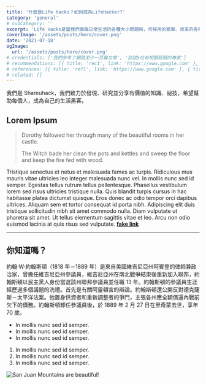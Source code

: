 ```yaml
---
title: '什麼是Life Hacks？如何成為LifeHacker?'
category: 'general'
# subCategory: ''
excerpt: 'Life Hacks是當我們面臨日常生活的各種大小問題時，可採用的簡單、效率的各種策略。'
coverImage: '/assets/posts/hero/cover.png'
date: '2021-07-18'
ogImage:
  url: '/assets/posts/hero/cover.png'
# credentials: ['我們參考了網路至少一百篇文章', '訪談5位有相關經驗的專家']
# recommendations: [{ title: 'rec1', link: 'https://www.google.com' }, { title: 'rec2', link: 'https://www.google.com' }]
# references: [{ title: 'ref1', link: 'https://www.google.com' }, { title: 'ref2', link: 'https://www.google.com' }]
# related: []
---
```


我們是 Shareuhack，我們致力於發現、研究並分享有價值的知識、祕技，希望幫助每個人，成為自己的生活黑客。

## Lorem Ipsum

> Dorothy followed her through many of the beautiful rooms in her castle.
>
> The Witch bade her clean the pots and kettles and sweep the floor and keep the fire fed with wood.

Tristique senectus et netus et malesuada fames ac turpis. Ridiculous mus mauris vitae ultricies leo integer malesuada nunc vel. In mollis nunc sed id semper. Egestas tellus rutrum tellus pellentesque. Phasellus vestibulum lorem sed risus ultricies tristique nulla. Quis blandit turpis cursus in hac habitasse platea dictumst quisque. Eros donec ac odio tempor orci dapibus ultrices. Aliquam sem et tortor consequat id porta nibh. Adipiscing elit duis tristique sollicitudin nibh sit amet commodo nulla. Diam vulputate ut pharetra sit amet. Ut tellus elementum sagittis vitae et leo. Arcu non odio euismod lacinia at quis risus sed vulputate. **[fake link](http://google.com)**

---

## 你知道嗎？

約翰·W·約翰斯頓（1818 年－1889 年）是來自美國維吉尼亞州阿賓登的律師兼政治家，曾擔任維吉尼亞州參議員，維吉尼亞州在南北戰爭結束後重新加入聯邦，約翰斯頓以民主黨人身份當選該州聯邦參議員並任職 13 年。約翰斯頓的參議員生涯經歷過多個議題的洗禮。首先是有關阿靈頓宮的辯論。約翰斯頓還公開反對德克薩斯－太平洋法案。他置身供資者和重新調整者的爭鬥，主張各州應全額償還內戰前欠下的債務。約翰斯頓卸任參議員後，於 1889 年 2 月 27 日在里奇蒙去世，享年 70 歲。

- In mollis nunc sed id semper.
- In mollis nunc sed id semper.
- In mollis nunc sed id semper.

1. In mollis nunc sed id semper.
2. In mollis nunc sed id semper.
3. In mollis nunc sed id semper.

![San Juan Mountains are beautiful!](/assets/blog/hello-world/cover.jpg 'San Juan Mountains')

